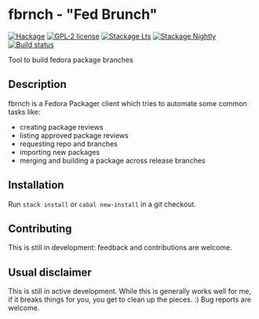# fbrnch - "Fed Brunch"

[![Hackage](https://img.shields.io/hackage/v/fbrnch.svg)](https://hackage.haskell.org/package/fbrnch)
[![GPL-2 license](https://img.shields.io/badge/license-GPL--2-blue.svg)](LICENSE)
[![Stackage Lts](http://stackage.org/package/fbrnch/badge/lts)](http://stackage.org/lts/package/fbrnch)
[![Stackage Nightly](http://stackage.org/package/fbrnch/badge/nightly)](http://stackage.org/nightly/package/fbrnch)
[![Build status](https://secure.travis-ci.org/juhp/fbrnch.svg)](https://travis-ci.org/juhp/fbrnch)

Tool to build fedora package branches

## Description

fbrnch is a Fedora Packager client which tries to automate some common tasks
like:

- creating package reviews
- listing approved package reviews
- requesting repo and branches
- importing new packages
- merging and building a package across release branches

## Installation

Run `stack install` or `cabal new-install` in a git checkout.

## Contributing

This is still in development: feedback and contributions are welcome.

## Usual disclaimer
This is still in active development.
While this is generally works well for me,
if it breaks things for you, you get to clean up the pieces. :)
Bug reports are welcome.
